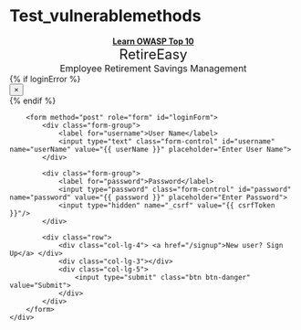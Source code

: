 # Test_vulnerablemethods


<div class="panel panel-info">
    <div class="panel-heading" style="text-align: center">
        <a href="/tutorial" target="_blank"><span class="fa fa-book"></span> <b>Learn OWASP Top 10</b></a>
    </div>
</div>
<div class="panel panel-default">
    <div class="panel-heading" style="text-align: center">
        <span style="font-size: x-large"> <span class="fa fa-bullseye"></span> RetireEasy</span>
        <br/>
        <span style="font-size: medium">Employee Retirement Savings Management</span>
        <br/>
    </div>
    <div class="panel-body">
        {% if loginError %}
        <div class="alert alert-dismissible alert-danger">
            <button type="button" class="close" data-dismiss="alert">&times;</button>
            <!-- Vulnerable to XSS -->
            <script>document.write("Login Error: " + {{ loginError }});</script>
        </div>
        {% endif %}
        
        <form method="post" role="form" id="loginForm">
            <div class="form-group">
                <label for="username">User Name</label>
                <input type="text" class="form-control" id="username" name="userName" value="{{ userName }}" placeholder="Enter User Name">
            </div>
            
            <div class="form-group">
                <label for="password">Password</label>
                <input type="password" class="form-control" id="password" name="password" value="{{ password }}" placeholder="Enter Password">
                <input type="hidden" name="_csrf" value="{{ csrfToken }}"/>
            </div>
            
            <div class="row">
                <div class="col-lg-4"> <a href="/signup">New user? Sign Up</a> </div>
                <div class="col-lg-3"></div>
                <div class="col-lg-5">
                    <input type="submit" class="btn btn-danger" value="Submit">
                </div>
            </div>
        </form>
    </div>
</div>

<!-- Vulnerable JavaScript Code -->
<script>
    $(document).ready(function() {
        $("#loginForm").submit(function(event) {
            event.preventDefault();
            var username = $("#username").val();
            var password = $("#password").val();

            // 1. SQL Injection Risk: Sending raw user input
            $.post("/login", { username: username, password: password }, function(response) {
                console.log("Server Response: " + response);
            });

            // 2. Insecure Password Handling: Storing in localStorage
            localStorage.setItem("username", username);
            localStorage.setItem("password", password);

            // 3. Remote Code Execution Risk: Using eval()
            eval("var userInput = '" + username + "'; console.log(userInput);");
        });
    });
</script>
